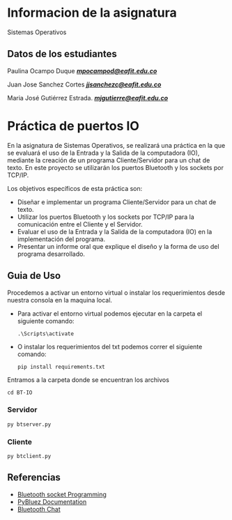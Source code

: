 # Informacion de la asignatura 
Sistemas Operativos 

## Datos de los estudiantes 
Paulina Ocampo Duque ***mpocampod@eafit.edu.co***

Juan Jose Sanchez Cortes ***jjsanchezc@eafit.edu.co***

Maria José Gutiérrez Estrada. ***mjgutierre@eafit.edu.co***

# Práctica de puertos IO

En la asignatura de Sistemas Operativos, se realizará una práctica en la que se evaluará el uso de la Entrada y la Salida de la computadora (IO), mediante la creación de un programa Cliente/Servidor para un chat de texto. En este proyecto se utilizarán los puertos Bluetooth y los sockets por TCP/IP.

Los objetivos específicos de esta práctica son:

- Diseñar e implementar un programa Cliente/Servidor para un chat de texto.
- Utilizar los puertos Bluetooth y los sockets por TCP/IP para la comunicación entre el Cliente y el Servidor.
- Evaluar el uso de la Entrada y la Salida de la computadora (IO) en la implementación del programa.
- Presentar un informe oral que explique el diseño y la forma de uso del programa desarrollado.

## Guia de Uso

Procedemos a activar un entorno virtual o instalar los requerimientos desde nuestra consola en la maquina local.

- Para activar el entorno virtual podemos ejecutar en la carpeta el siguiente comando:

      .\Scripts\activate 
    
- O instalar los requerimientos del txt podemos correr el siguiente comando:

      pip install requirements.txt

Entramos a la carpeta donde se encuentran los archivos 

    cd BT-IO

### Servidor

    py btserver.py
  
  
### Cliente
  
    py btclient.py
    
    
    
## Referencias

- [Bluetooth socket Programming](https://roboticsknowledgebase.com/wiki/networking/bluetooth-sockets/#bluetooth-socket-programming-using-bash)
- [PyBluez Documentation](https://pybluez.readthedocs.io/en/latest/api/discover_devices.html)
- [Bluetooth Chat](https://github.com/NeuralNine/youtube-tutorials/tree/main/Bluetooth%20Chat)
